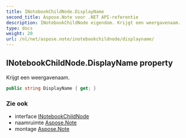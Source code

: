 ```yaml
---
title: INotebookChildNode.DisplayName
second_title: Aspose.Note voor .NET API-referentie
description: INotebookChildNode eigendom. Krijgt een weergavenaam.
type: docs
weight: 20
url: /nl/net/aspose.note/inotebookchildnode/displayname/
---
```

## INotebookChildNode.DisplayName property

Krijgt een weergavenaam.

```csharp
public string DisplayName { get; }
```

### Zie ook

* interface [INotebookChildNode](../)
* naamruimte [Aspose.Note](../../inotebookchildnode/)
* montage [Aspose.Note](../../../)



